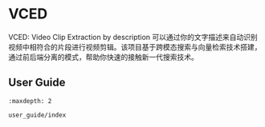 # VCED

VCED: Video Clip Extraction by description 可以通过你的文字描述来自动识别视频中相符合的片段进行视频剪辑。该项目基于跨模态搜索与向量检索技术搭建，通过前后端分离的模式，帮助你快速的接触新一代搜索技术。

## User Guide

```{toctree}
:maxdepth: 2

user_guide/index
```
